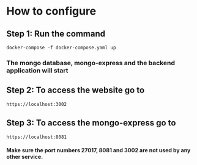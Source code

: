 # How to configure

## Step 1: Run the command  
```
docker-compose -f docker-compose.yaml up      
```
### The mongo database, mongo-express and the backend application will start

## Step 2: To access the website go to 
```
https://localhost:3002
```

## Step 3: To access the mongo-express go to 
```
https://localhost:8081
```
#### Make sure the port numbers 27017, 8081 and 3002 are not used by any other service.
